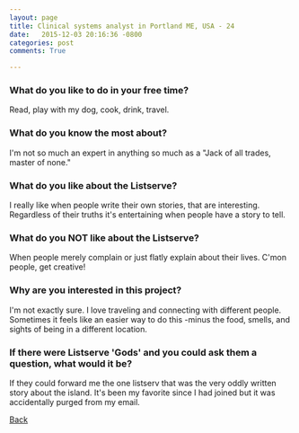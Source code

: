 ```yaml
---
layout: page
title: Clinical systems analyst in Portland ME, USA - 24
date:   2015-12-03 20:16:36 -0800
categories: post
comments: True

---
```


### What do you like to do in your free time?
<p>Read, play with my dog, cook, drink, travel. </p>

### What do you know the most about?
<p>I'm not so much an expert in anything so much as a "Jack of all trades, master of none." </p>

### What do you like about the Listserve?
<p>I really like when people write their own stories, that are interesting. Regardless of their truths it's entertaining when people have a story to tell. </p>

### What do you NOT like about the Listserve?
<p>When people merely complain or just flatly explain about their lives. C'mon people, get creative!</p>

### Why are you interested in this project?
<p>I'm not exactly sure. I love traveling and connecting with different people. Sometimes it feels like an easier way to do this -minus the food, smells, and sights of being in a different location. </p>

### If there were Listserve 'Gods' and you could ask them a question, what would it be?
<p>If they could forward me the one listserv that was the very oddly written story about the island. It's been my favorite since I had joined but it was accidentally purged from my email. </p>

[Back][1]

[1]: /home/responders/all
